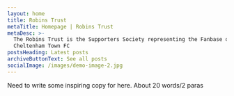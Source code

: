 ```yaml
---
layout: home
title: Robins Trust
metaTitle: Homepage | Robins Trust
metaDesc: >-
  The Robins Trust is the Supporters Society representing the Fanbase of
  Cheltenham Town FC
postsHeading: Latest posts
archiveButtonText: See all posts
socialImage: /images/demo-image-2.jpg
---
```

Need to write some inspiring copy for here. About 20 words/2 paras
